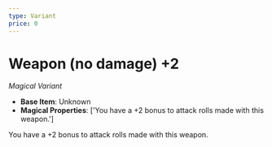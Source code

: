```yaml
---
type: Variant
price: 0
---
```

# Weapon (no damage) +2

*Magical Variant*

- **Base Item**: Unknown
- **Magical Properties**: ['You have a +2 bonus to attack rolls made with this weapon.']


You have a +2 bonus to attack rolls made with this weapon.